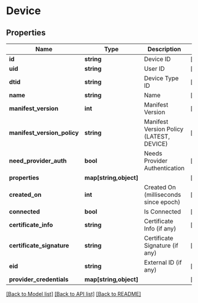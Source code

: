 # Device

## Properties
Name | Type | Description | Notes
------------ | ------------- | ------------- | -------------
**id** | **string** | Device ID | [optional] 
**uid** | **string** | User ID | [optional] 
**dtid** | **string** | Device Type ID | [optional] 
**name** | **string** | Name | [optional] 
**manifest_version** | **int** | Manifest Version | [optional] 
**manifest_version_policy** | **string** | Manifest Version Policy (LATEST, DEVICE) | [optional] 
**need_provider_auth** | **bool** | Needs Provider Authentication | [optional] 
**properties** | **map[string,object]** |  | [optional] 
**created_on** | **int** | Created On (milliseconds since epoch) | [optional] 
**connected** | **bool** | Is Connected | [optional] 
**certificate_info** | **string** | Certificate Info (if any) | [optional] 
**certificate_signature** | **string** | Certificate Signature (if any) | [optional] 
**eid** | **string** | External ID (if any) | [optional] 
**provider_credentials** | **map[string,object]** |  | [optional] 

[[Back to Model list]](../README.md#documentation-for-models) [[Back to API list]](../README.md#documentation-for-api-endpoints) [[Back to README]](../README.md)


